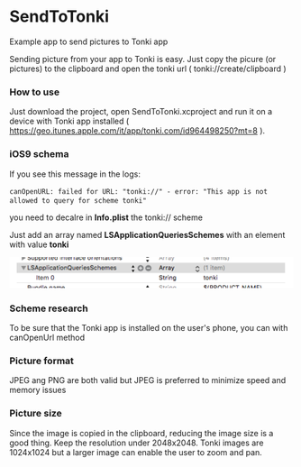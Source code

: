 # SendToTonki
Example app to send pictures to Tonki app

Sending picture from your app to Tonki is easy.
Just copy the picure (or pictures) to the clipboard and open the tonki url ( tonki://create/clipboard )

### How to use
Just download the project, open SendToTonki.xcproject and run it on a device with Tonki app installed ( https://geo.itunes.apple.com/it/app/tonki.com/id964498250?mt=8 ).

### iOS9 schema 
If you see this message in the logs:
```
canOpenURL: failed for URL: "tonki://" - error: "This app is not allowed to query for scheme tonki"
```
you need to decalre in __Info.plist__ the tonki:// scheme

Just add an array named __LSApplicationQueriesSchemes__ with an element with value __tonki__

![alt tag](https://github.com/mauropiccini/SendToTonki/raw/master/docs/infoplist.png)

### Scheme research
To be sure that the Tonki app is installed on the user's phone, you can with canOpenUrl method

### Picture format
JPEG ang PNG are both valid but JPEG is preferred to minimize speed and memory issues

### Picture size
Since the image is copied in the clipboard, reducing the image size is a good thing.
Keep the resolution under 2048x2048. Tonki images are 1024x1024 but a larger image can enable the user to zoom and pan.



